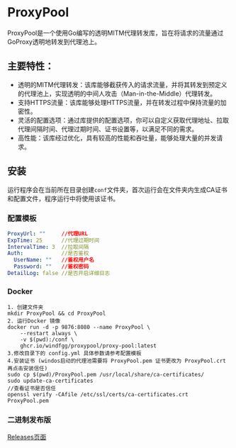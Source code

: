# ProxyPool

ProxyPool是一个使用Go编写的透明MITM代理转发库，旨在将请求的流量通过GoProxy透明地转发到代理池上。

## 主要特性：

- 透明的MITM代理转发：该库能够截获传入的请求流量，并将其转发到预定义的代理池上，实现透明的中间人攻击（Man-in-the-Middle）代理转发。
- 支持HTTPS流量：该库能够处理HTTPS流量，并在转发过程中保持流量的加密性。
- 灵活的配置选项：通过库提供的配置选项，你可以自定义获取代理地址、拉取代理间隔时间、代理过期时间、证书设置等，以满足不同的需求。
- 高性能：该库经过优化，具有较高的性能和吞吐量，能够处理大量的并发请求。

## 安装

运行程序会在当前所在目录创建`conf`文件夹，首次运行会在文件夹内生成CA证书和配置文件，程序运行中将使用该证书。

### 配置模板

```yaml
ProxyUrl: ""     //代理URL
ExpTime: 25      //代理过期时间
IntervalTime: 3  //拉取间隔
Auth:            //是否鉴权
  UserName: ""   //鉴权用户名
  Password: ""   //鉴权密码
DetailLog: false //是否开启详细日志
```

### Docker

```shell
1. 创建文件夹
mkdir ProxyPool && cd ProxyPool
2. 运行Docker 镜像
docker run -d -p 9876:8080 --name ProxyPool \
    --restart always \
    -v $(pwd):/conf \
    ghcr.io/windfgg/proxypool/proxy-pool:latest
3.修改目录下的 config.yml 具体参数请参考配置模板
4.安装证书 (windos启动的代理池需要将 ProxyPool.pem 证书更改为 ProxyPool.crt 再点击安装信任)
sudo cp $(pwd)/ProxyPool.pem /usr/local/share/ca-certificates/
sudo update-ca-certificates
//查看证书是否信任
openssl verify -CAfile /etc/ssl/certs/ca-certificates.crt ProxyPool.pem
```

### 二进制发布版

[Releases页面](https://github.com/windfgg/ProxyPool/releases)
